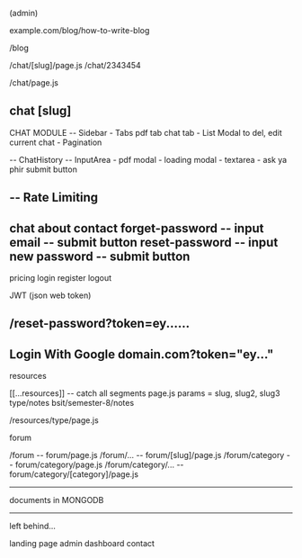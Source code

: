 (admin)

example.com/blog/how-to-write-blog

/blog

/chat/[slug]/page.js
/chat/2343454

/chat/page.js

chat [slug]
-----------------------------------------------------------------------
CHAT MODULE
-- Sidebar
    - Tabs
        pdf tab
        chat tab
    - List
        Modal to del, edit current chat
    - Pagination

-- ChatHistory
-- InputArea
    - pdf modal
    - loading modal
    - textarea
    - ask ya phir submit button

-- Rate Limiting
-------------------------------------------------------------------
chat
about
contact
forget-password
    -- input email
    -- submit button
reset-password
    -- input new password
    -- submit button
---------------------------------------------------------------------
pricing
login
register
logout

JWT (json web token)

/reset-password?token=ey......
-------------------------------------------------------------------------
Login With Google
domain.com?token="ey..."
--------------------------------------------------------------------------
resources

[[...resources]] -- catch all segments
page.js
params = slug, slug2, slug3
type/notes
bsit/semester-8/notes

/resources/type/page.js

forum

/forum -- forum/page.js
/forum/... -- forum/[slug]/page.js
/forum/category -- forum/category/page.js
/forum/category/... -- forum/category/[category]/page.js

---------------

documents in MONGODB

--------------------------------------------------------------------------
left behind...

landing page
admin
dashboard
contact